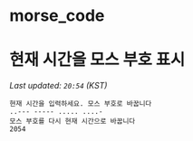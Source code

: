 # morse_code
# 현재 시간을 모스 부호 표시
<!-- MORSE_TIME_START -->
_Last updated: `20:54` (KST)_

```
현재 시간을 입력하세요. 모스 부호로 바꿉니다
..--- ----- ..... ....-
모스 부호를 다시 현재 시간으로 바꿉니다
2054
```
<!-- MORSE_TIME_END -->

